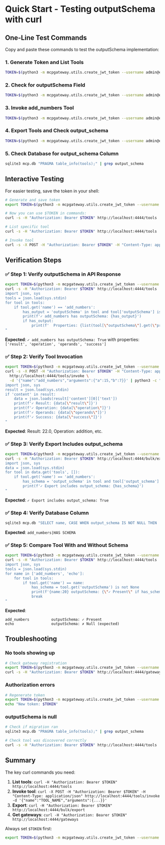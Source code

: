 # Quick Start - Testing outputSchema with curl

## One-Line Test Commands

Copy and paste these commands to test the outputSchema implementation:

### 1. Generate Token and List Tools
```bash
TOKEN=$(python3 -m mcpgateway.utils.create_jwt_token --username admin@example.com --exp 0 --secret changeme123 2>/dev/null | head -1) && curl -s -H "Authorization: Bearer $TOKEN" http://localhost:4444/tools | python3 -m json.tool | grep -A 30 "add_numbers"
```

### 2. Check for outputSchema Field
```bash
TOKEN=$(python3 -m mcpgateway.utils.create_jwt_token --username admin@example.com --exp 0 --secret changeme123 2>/dev/null | head -1) && curl -s -H "Authorization: Bearer $TOKEN" http://localhost:4444/tools | python3 -m json.tool | grep -B 2 -A 20 "outputSchema"
```

### 3. Invoke add_numbers Tool
```bash
TOKEN=$(python3 -m mcpgateway.utils.create_jwt_token --username admin@example.com --exp 0 --secret changeme123 2>/dev/null | head -1) && curl -s -X POST -H "Authorization: Bearer $TOKEN" -H "Content-Type: application/json" http://localhost:4444/tools/invoke -d '{"name":"add_numbers","arguments":{"a":10,"b":5}}' | python3 -m json.tool
```

### 4. Export Tools and Check output_schema
```bash
TOKEN=$(python3 -m mcpgateway.utils.create_jwt_token --username admin@example.com --exp 0 --secret changeme123 2>/dev/null | head -1) && curl -s -H "Authorization: Bearer $TOKEN" http://localhost:4444/bulk/export | python3 -m json.tool | grep -B 2 -A 10 "output_schema"
```

### 5. Check Database for output_schema Column
```bash
sqlite3 mcp.db "PRAGMA table_info(tools);" | grep output_schema
```

## Interactive Testing

For easier testing, save the token in your shell:

```bash
# Generate and save token
export TOKEN=$(python3 -m mcpgateway.utils.create_jwt_token --username admin@example.com --exp 0 --secret changeme123 2>/dev/null | head -1)

# Now you can use $TOKEN in commands:
curl -s -H "Authorization: Bearer $TOKEN" http://localhost:4444/tools | python3 -m json.tool

# List specific tool
curl -s -H "Authorization: Bearer $TOKEN" http://localhost:4444/tools | python3 -c "import json,sys; [print(json.dumps(t, indent=2)) for t in json.load(sys.stdin) if t.get('name')=='add_numbers']"

# Invoke tool
curl -s -X POST -H "Authorization: Bearer $TOKEN" -H "Content-Type: application/json" http://localhost:4444/tools/invoke -d '{"name":"add_numbers","arguments":{"a":10,"b":5}}' | python3 -m json.tool
```

## Verification Steps

### ✅ Step 1: Verify outputSchema in API Response
```bash
export TOKEN=$(python3 -m mcpgateway.utils.create_jwt_token --username admin@example.com --exp 0 --secret changeme123 2>/dev/null | head -1)
curl -s -H "Authorization: Bearer $TOKEN" http://localhost:4444/tools | python3 -c "
import json, sys
tools = json.load(sys.stdin)
for tool in tools:
    if tool.get('name') == 'add_numbers':
        has_output = 'outputSchema' in tool and tool['outputSchema'] is not None
        print(f'✓ add_numbers has outputSchema: {has_output}')
        if has_output:
            print(f'  Properties: {list(tool[\"outputSchema\"].get(\"properties\", {}).keys())}')
"
```

**Expected**: `✓ add_numbers has outputSchema: True` with properties: `['result', 'operation', 'operands', 'success']`

### ✅ Step 2: Verify Tool Invocation
```bash
export TOKEN=$(python3 -m mcpgateway.utils.create_jwt_token --username admin@example.com --exp 0 --secret changeme123 2>/dev/null | head -1)
curl -s -X POST -H "Authorization: Bearer $TOKEN" -H "Content-Type: application/json" \
  http://localhost:4444/tools/invoke \
  -d '{"name":"add_numbers","arguments":{"a":15,"b":7}}' | python3 -c "
import json, sys
result = json.load(sys.stdin)
if 'content' in result:
    data = json.loads(result['content'][0]['text'])
    print(f'✓ Result: {data[\"result\"]}')
    print(f'✓ Operation: {data[\"operation\"]}')
    print(f'✓ Operands: {data[\"operands\"]}')
    print(f'✓ Success: {data[\"success\"]}')
"
```

**Expected**: Result: 22.0, Operation: addition, etc.

### ✅ Step 3: Verify Export Includes output_schema
```bash
export TOKEN=$(python3 -m mcpgateway.utils.create_jwt_token --username admin@example.com --exp 0 --secret changeme123 2>/dev/null | head -1)
curl -s -H "Authorization: Bearer $TOKEN" http://localhost:4444/bulk/export | python3 -c "
import json, sys
data = json.load(sys.stdin)
for tool in data.get('tools', []):
    if tool.get('name') == 'add_numbers':
        has_schema = 'output_schema' in tool and tool['output_schema'] is not None
        print(f'✓ Export includes output_schema: {has_schema}')
"
```

**Expected**: `✓ Export includes output_schema: True`

### ✅ Step 4: Verify Database Column
```bash
sqlite3 mcp.db "SELECT name, CASE WHEN output_schema IS NOT NULL THEN 'HAS SCHEMA' ELSE 'NULL' END as schema_status FROM tools WHERE name='add_numbers';"
```

**Expected**: `add_numbers|HAS SCHEMA`

### ✅ Step 5: Compare Tool With and Without Schema
```bash
export TOKEN=$(python3 -m mcpgateway.utils.create_jwt_token --username admin@example.com --exp 0 --secret changeme123 2>/dev/null | head -1)
curl -s -H "Authorization: Bearer $TOKEN" http://localhost:4444/tools | python3 -c "
import json, sys
tools = json.load(sys.stdin)
for name in ['add_numbers', 'echo']:
    for tool in tools:
        if tool.get('name') == name:
            has_schema = tool.get('outputSchema') is not None
            print(f'{name:20} outputSchema: {\"✓ Present\" if has_schema else \"✗ Null (expected)\"}')
            break
"
```

**Expected**:
```
add_numbers          outputSchema: ✓ Present
echo                 outputSchema: ✗ Null (expected)
```

## Troubleshooting

### No tools showing up
```bash
# Check gateway registration
export TOKEN=$(python3 -m mcpgateway.utils.create_jwt_token --username admin@example.com --exp 0 --secret changeme123 2>/dev/null | head -1)
curl -s -H "Authorization: Bearer $TOKEN" http://localhost:4444/gateways | python3 -m json.tool
```

### Authorization errors
```bash
# Regenerate token
export TOKEN=$(python3 -m mcpgateway.utils.create_jwt_token --username admin@example.com --exp 0 --secret changeme123 2>/dev/null | head -1)
echo "New token: $TOKEN"
```

### outputSchema is null
```bash
# Check if migration ran
sqlite3 mcp.db "PRAGMA table_info(tools);" | grep output_schema

# Check tool was discovered correctly
curl -s -H "Authorization: Bearer $TOKEN" http://localhost:4444/tools | python3 -m json.tool | grep -C 5 "add_numbers"
```

## Summary

The key curl commands you need:

1. **List tools**: `curl -H "Authorization: Bearer $TOKEN" http://localhost:4444/tools`
2. **Invoke tool**: `curl -X POST -H "Authorization: Bearer $TOKEN" -H "Content-Type: application/json" http://localhost:4444/tools/invoke -d '{"name":"TOOL_NAME","arguments":{...}}'`
3. **Export**: `curl -H "Authorization: Bearer $TOKEN" http://localhost:4444/bulk/export`
4. **Get gateways**: `curl -H "Authorization: Bearer $TOKEN" http://localhost:4444/gateways`

Always set `$TOKEN` first:
```bash
export TOKEN=$(python3 -m mcpgateway.utils.create_jwt_token --username admin@example.com --exp 0 --secret changeme123 2>/dev/null | head -1)
```
